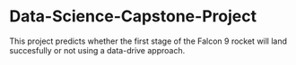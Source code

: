# Data-Science-Capstone-Project
This project predicts whether the first stage of the Falcon 9 rocket will land succesfully or not using a data-drive approach.
